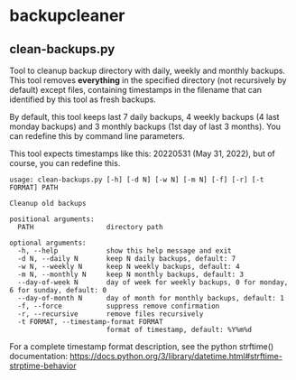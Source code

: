 # backupcleaner

## clean-backups.py

Tool to cleanup backup directory with daily, weekly and monthly backups.
This tool removes **everything** in the specified directory (not recursively by default) except files, containing timestamps in the filename that can identified by this tool as fresh backups.

By default, this tool keeps last 7 daily backups, 4 weekly backups (4 last monday backups) and 3 monthly backups (1st day of last 3 months). You can redefine this by command line parameters.

This tool expects timestamps like this: 20220531 (May 31, 2022), but of course, you can redefine this.

```text
usage: clean-backups.py [-h] [-d N] [-w N] [-m N] [-f] [-r] [-t FORMAT] PATH

Cleanup old backups

positional arguments:
  PATH                  directory path

optional arguments:
  -h, --help            show this help message and exit
  -d N, --daily N       keep N daily backups, default: 7
  -w N, --weekly N      keep N weekly backups, default: 4
  -m N, --monthly N     keep N monthly backups, default: 3
  --day-of-week N       day of week for weekly backups, 0 for monday, 6 for sunday, default: 0
  --day-of-month N      day of month for monthly backups, default: 1
  -f, --force           suppress remove confirmation
  -r, --recursive       remove files recursively
  -t FORMAT, --timestamp-format FORMAT
                        format of timestamp, default: %Y%m%d
```

For a complete timestamp format description, see the python strftime() documentation: <https://docs.python.org/3/library/datetime.html#strftime-strptime-behavior>
